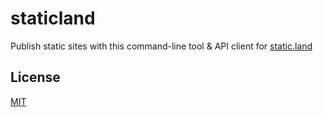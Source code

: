 # staticland

Publish static sites with this command-line tool & API client for [static.land](http://static.land)

## License
[MIT](LICENSE.md)
